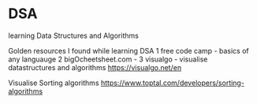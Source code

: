 # DSA
 learning Data Structures and Algorithms


Golden resources I found while learning DSA
1 free code camp - basics of any languauge
2 bigOcheetsheet.com - 
3 visualgo - visualise datastructures and algorithms 
https://visualgo.net/en

Visualise Sorting algorithms 
https://www.toptal.com/developers/sorting-algorithms






